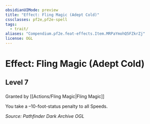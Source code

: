 ```yaml
---
obsidianUIMode: preview
title: "Effect: Fling Magic (Adept Cold)"
cssclasses: pf2e,pf2e-spell
tags:
  - trait/
aliases: "Compendium.pf2e.feat-effects.Item.MRPaYmohQ5FZkrZj"
license: OGL
---
```

# Effect: Fling Magic (Adept Cold)
## Level 7
### 






Granted by [[Actions/Fling Magic|Fling Magic]]

You take a –10-foot-status penalty to all Speeds.

*Source: Pathfinder Dark Archive*
*OGL*